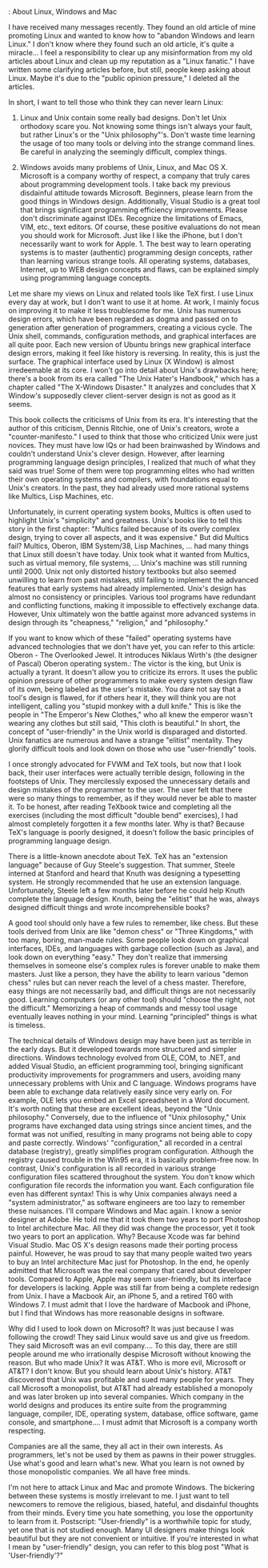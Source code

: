 : About Linux, Windows and Mac

I have received many messages recently. They found an old article of mine promoting Linux and wanted to know how to "abandon Windows and learn Linux." I don't know where they found such an old article, it's quite a miracle... I feel a responsibility to clear up any misinformation from my old articles about Linux and clean up my reputation as a "Linux fanatic." I have written some clarifying articles before, but still, people keep asking about Linux. Maybe it's due to the "public opinion pressure," I deleted all the articles.

In short, I want to tell those who think they can never learn Linux:

1. Linux and Unix contain some really bad designs. Don't let Unix orthodoxy scare you. Not knowing some things isn't always your fault, but rather Linux's or the "Unix philosophy"'s. Don't waste time learning the usage of too many tools or delving into the strange command lines. Be careful in analyzing the seemingly difficult, complex things.

2. Windows avoids many problems of Unix, Linux, and Mac OS X. Microsoft is a company worthy of respect, a company that truly cares about programming development tools. I take back my previous disdainful attitude towards Microsoft. Beginners, please learn from the good things in Windows design. Additionally, Visual Studio is a great tool that brings significant programming efficiency improvements. Please don't discriminate against IDEs. Recognize the limitations of Emacs, VIM, etc., text editors. Of course, these positive evaluations do not mean you should work for Microsoft. Just like I like the iPhone, but I don't necessarily want to work for Apple. 1. The best way to learn operating systems is to master (authentic) programming design concepts, rather than learning various strange tools. All operating systems, databases, Internet, up to WEB design concepts and flaws, can be explained simply using programming language concepts.

Let me share my views on Linux and related tools like TeX first. I use Linux every day at work, but I don't want to use it at home. At work, I mainly focus on improving it to make it less troublesome for me. Unix has numerous design errors, which have been regarded as dogma and passed on to generation after generation of programmers, creating a vicious cycle. The Unix shell, commands, configuration methods, and graphical interfaces are all quite poor. Each new version of Ubuntu brings new graphical interface design errors, making it feel like history is reversing. In reality, this is just the surface. The graphical interface used by Linux (X Window) is almost irredeemable at its core. I won't go into detail about Unix's drawbacks here; there's a book from its era called "The Unix Hater's Handbook," which has a chapter called "The X-Windows Disaster." It analyzes and concludes that X Window's supposedly clever client-server design is not as good as it seems.

This book collects the criticisms of Unix from its era. It's interesting that the author of this criticism, Dennis Ritchie, one of Unix's creators, wrote a "counter-manifesto." I used to think that those who criticized Unix were just novices. They must have low IQs or had been brainwashed by Windows and couldn't understand Unix's clever design. However, after learning programming language design principles, I realized that much of what they said was true! Some of them were top programming elites who had written their own operating systems and compilers, with foundations equal to Unix's creators. In the past, they had already used more rational systems like Multics, Lisp Machines, etc.

Unfortunately, in current operating system books, Multics is often used to highlight Unix's "simplicity" and greatness. Unix's books like to tell this story in the first chapter: "Multics failed because of its overly complex design, trying to cover all aspects, and it was expensive." But did Multics fail? Multics, Oberon, IBM System/38, Lisp Machines, ... had many things that Linux still doesn't have today. Unix took what it wanted from Multics, such as virtual memory, file systems, ... Unix's machine was still running until 2000. Unix not only distorted history textbooks but also seemed unwilling to learn from past mistakes, still failing to implement the advanced features that early systems had already implemented. Unix's design has almost no consistency or principles. Various tool programs have redundant and conflicting functions, making it impossible to effectively exchange data. However, Unix ultimately won the battle against more advanced systems in design through its "cheapness," "religion," and "philosophy."

If you want to know which of these "failed" operating systems have advanced technologies that we don't have yet, you can refer to this article: Oberon - The Overlooked Jewel. It introduces Niklaus Wirth's (the designer of Pascal) Oberon operating system.: The victor is the king, but Unix is actually a tyrant. It doesn't allow you to criticize its errors. It uses the public opinion pressure of other programmers to make every system design flaw of its own, being labeled as the user's mistake. You dare not say that a tool's design is flawed, for if others hear it, they will think you are not intelligent, calling you "stupid monkey with a dull knife." This is like the people in "The Emperor's New Clothes," who all knew the emperor wasn't wearing any clothes but still said, "This cloth is beautiful." In short, the concept of "user-friendly" in the Unix world is disparaged and distorted. Unix fanatics are numerous and have a strange "elitist" mentality. They glorify difficult tools and look down on those who use "user-friendly" tools.

I once strongly advocated for FVWM and TeX tools, but now that I look back, their user interfaces were actually terrible design, following in the footsteps of Unix. They mercilessly exposed the unnecessary details and design mistakes of the programmer to the user. The user felt that there were so many things to remember, as if they would never be able to master it. To be honest, after reading TeXbook twice and completing all the exercises (including the most difficult "double bend" exercises), I had almost completely forgotten it a few months later. Why is that? Because TeX's language is poorly designed, it doesn't follow the basic principles of programming language design.

There is a little-known anecdote about TeX. TeX has an "extension language" because of Guy Steele's suggestion. That summer, Steele interned at Stanford and heard that Knuth was designing a typesetting system. He strongly recommended that he use an extension language. Unfortunately, Steele left a few months later before he could help Knuth complete the language design. Knuth, being the "elitist" that he was, always designed difficult things and wrote incomprehensible books?

A good tool should only have a few rules to remember, like chess. But these tools derived from Unix are like "demon chess" or "Three Kingdoms," with too many, boring, man-made rules. Some people look down on graphical interfaces, IDEs, and languages with garbage collection (such as Java), and look down on everything "easy." They don't realize that immersing themselves in someone else's complex rules is forever unable to make them masters. Just like a person, they have the ability to learn various "demon chess" rules but can never reach the level of a chess master. Therefore, easy things are not necessarily bad, and difficult things are not necessarily good. Learning computers (or any other tool) should "choose the right, not the difficult." Memorizing a heap of commands and messy tool usage eventually leaves nothing in your mind. Learning "principled" things is what is timeless.

The technical details of Windows design may have been just as terrible in the early days. But it developed towards more structured and simpler directions. Windows technology evolved from OLE, COM, to .NET, and added Visual Studio, an efficient programming tool, bringing significant productivity improvements for programmers and users, avoiding many unnecessary problems with Unix and C language. Windows programs have been able to exchange data relatively easily since very early on. For example, OLE lets you embed an Excel spreadsheet in a Word document. It's worth noting that these are excellent ideas, beyond the "Unix philosophy." Conversely, due to the influence of "Unix philosophy," Unix programs have exchanged data using strings since ancient times, and the format was not unified, resulting in many programs not being able to copy and paste correctly. Windows' "configuration," all recorded in a central database (registry), greatly simplifies program configuration. Although the registry caused trouble in the Win95 era, it is basically problem-free now. In contrast, Unix's configuration is all recorded in various strange configuration files scattered throughout the system. You don't know which configuration file records the information you want. Each configuration file even has different syntax! This is why Unix companies always need a "system administrator," as software engineers are too lazy to remember these nuisances. I'll compare Windows and Mac again. I know a senior designer at Adobe. He told me that it took them two years to port Photoshop to Intel architecture Mac. All they did was change the processor, yet it took two years to port an application. Why? Because Xcode was far behind Visual Studio. Mac OS X's design reasons made their porting process painful. However, he was proud to say that many people waited two years to buy an Intel architecture Mac just for Photoshop. In the end, he openly admitted that Microsoft was the real company that cared about developer tools. Compared to Apple, Apple may seem user-friendly, but its interface for developers is lacking. Apple was still far from being a complete redesign from Unix. I have a Macbook Air, an iPhone 5, and a retired T60 with Windows 7. I must admit that I love the hardware of Macbook and iPhone, but I find that Windows has more reasonable designs in software.

Why did I used to look down on Microsoft? It was just because I was following the crowd! They said Linux would save us and give us freedom. They said Microsoft was an evil company.... To this day, there are still people around me who irrationally despise Microsoft without knowing the reason. But who made Unix? It was AT&T. Who is more evil, Microsoft or AT&T? I don't know. But you should learn about Unix's history. AT&T discovered that Unix was profitable and sued many people for years. They call Microsoft a monopolist, but AT&T had already established a monopoly and was later broken up into several companies. Which company in the world designs and produces its entire suite from the programming language, compiler, IDE, operating system, database, office software, game console, and smartphone.... I must admit that Microsoft is a company worth respecting.

Companies are all the same, they all act in their own interests. As programmers, let's not be used by them as pawns in their power struggles. Use what's good and learn what's new. What you learn is not owned by those monopolistic companies. We all have free minds.

I'm not here to attack Linux and Mac and promote Windows. The bickering between these systems is mostly irrelevant to me. I just want to tell newcomers to remove the religious, biased, hateful, and disdainful thoughts from their minds. Every time you hate something, you lose the opportunity to learn from it. Postscript: "User-friendly" is a worthwhile topic for study, yet one that is not studied enough. Many UI designers make things look beautiful but they are not convenient or intuitive. If you're interested in what I mean by "user-friendly" design, you can refer to this blog post "What is 'User-friendly'?"